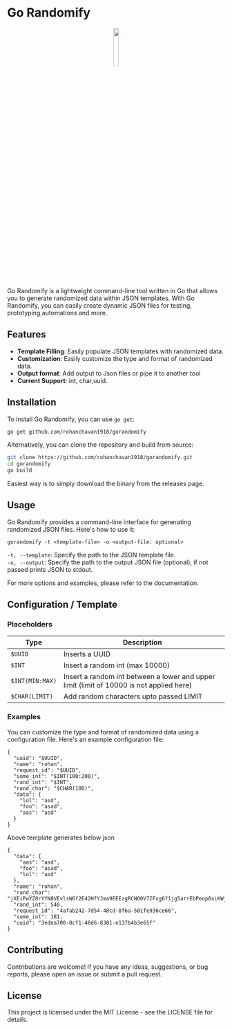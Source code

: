 # Go Randomify

<p align="center">
    <img src="https://storage.googleapis.com/gopherizeme.appspot.com/gophers/fc0aa87e909cad008209a08bbf8c19d436730d05.png" height="15%" width="15%" >
</p>
Go Randomify is a lightweight command-line tool written in Go that allows you to generate randomized data within JSON templates. With Go Randomify, you can easily create dynamic JSON files for testing, prototyping,automations and more.

## Features

- **Template Filling**: Easily populate JSON templates with randomized data.
- **Customization**: Easily customize the type and format of randomized data.
- **Output format**: Add output to Json files or pipe it to another tool
- **Current Support**: int, char,uuid.

## Installation

To install Go Randomify, you can use `go get`:

```bash
go get github.com/rohanchavan1918/gorandomify
```

Alternatively, you can clone the repository and build from source:

```bash
git clone https://github.com/rohanchavan1918/gorandomify.git
cd gorandomify
go build
```

Easiest way is to simply download the binary from the releases page.

## Usage

Go Randomify provides a command-line interface for generating randomized JSON files. Here's how to use it:

```
gorandomify -t <template-file> -o <output-file: optional>
```

`-t, --template`: Specify the path to the JSON template file.  
`-o, --output`: Specify the path to the output JSON file (optional), if not passed prints JSON to stdout.

For more options and examples, please refer to the documentation.

## Configuration / Template

### Placeholders

| Type            | Description                                                                              |
| --------------- | ---------------------------------------------------------------------------------------- |
| `$UUID`         | Inserts a UUID                                                                           |
| `$INT`          | Insert a random int (max 10000)                                                          |
| `$INT(MIN:MAX)` | Insert a random int between a lower and upper limit (limit of 10000 is not applied here) |
| `$CHAR(LIMIT)`  | Add random characters upto passed LIMIT                                                  |

### Examples

You can customize the type and format of randomized data using a configuration file. Here's an example configuration file:

```
{
  "uuid": "$UUID",
  "name": "rohan",
  "request_id": "$UUID",
  "some_int": "$INT(100:200)",
  "rand_int": "$INT",
  "rand_char": "$CHAR(100)",
  "data": {
    "lol": "asd",
    "foo": "asad",
    "aas": "asd"
  }
}

```

Above template generates below json

```
{
  "data": {
    "aas": "asd",
    "foo": "asad",
    "lol": "asd"
  },
  "name": "rohan",
  "rand_char": "jXEiPwYZ8rYYN8VEvlsW6f2E42HfYJma9EEEzgRCNO0V7IFxg6f1jg5arrEbPeop0xLKWjuGhnI8bcxfDJhWozl0IIDqcKwfrvZw",
  "rand_int": 540,
  "request_id": "4afab242-7d54-48cd-8f6a-501fe936ce66",
  "some_int": 181,
  "uuid": "3edea700-0cf1-46d6-8381-e137b4b3e65f"
}
```

## Contributing

Contributions are welcome! If you have any ideas, suggestions, or bug reports, please open an issue or submit a pull request.

## License

This project is licensed under the MIT License - see the LICENSE file for details.
